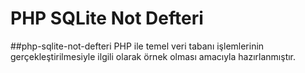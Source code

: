 # PHP SQLite Not Defteri

##php-sqlite-not-defteri
PHP ile temel veri tabanı işlemlerinin gerçekleştirilmesiyle ilgili olarak örnek olması amacıyla hazırlanmıştır.
